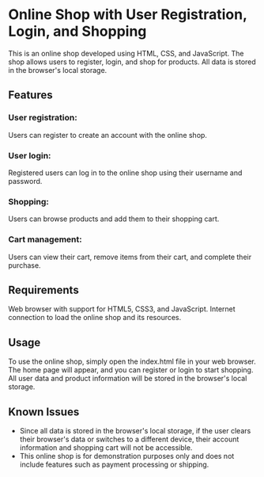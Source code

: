 # Online Shop with User Registration, Login, and Shopping

This is an online shop developed using HTML, CSS, and JavaScript. The shop allows users to register, login, and shop for products. All data is stored in the browser's local storage.

## Features

### User registration: 
Users can register to create an account with the online shop.

### User login: 
Registered users can log in to the online shop using their username and password.

### Shopping: 
Users can browse products and add them to their shopping cart.

### Cart management: 
Users can view their cart, remove items from their cart, and complete their purchase.

## Requirements
Web browser with support for HTML5, CSS3, and JavaScript.
Internet connection to load the online shop and its resources.

## Usage
To use the online shop, simply open the index.html file in your web browser. The home page will appear, and you can register or login to start shopping. All user data and product information will be stored in the browser's local storage.

## Known Issues
- Since all data is stored in the browser's local storage, if the user clears their browser's data or switches to a different device, their account information and shopping cart will not be accessible.
- This online shop is for demonstration purposes only and does not include features such as payment processing or shipping.




